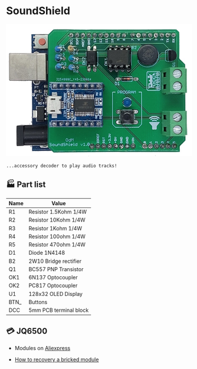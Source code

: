 # SoundShield

![](https://github.com/lucadentella/arduino-dcc-turnout-decoders/raw/main/Documentation/SoundShield.jpg)

    ...accessory decoder to play audio tracks! 
	
## :factory: Part list
|Name|Value|
|--|--|
|R1|Resistor 1.5Kohm 1/4W|
|R2|Resistor 10Kohm 1/4W|
|R3|Resistor 1Kohm 1/4W|
|R4|Resistor 100ohm 1/4W|
|R5|Resistor 470ohm 1/4W|
|D1|Diode 1N4148|
|B2|2W10 Bridge rectifier|
|Q1|BC557 PNP Transistor|
|OK1|6N137 Optocoupler|
|OK2|PC817 Optocoupler|
|U1|128x32 OLED Display|
|BTN_|Buttons|
|DCC|5mm PCB terminal block|

## :credit_card: JQ6500
- Modules on [Aliexpress](https://www.aliexpress.com/w/wholesale-pca9685-16-channel-servo-driver.html)

- [How to recovery a bricked module]()